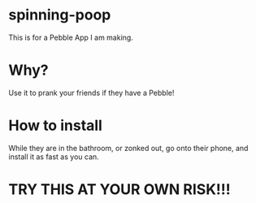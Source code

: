 # spinning-poop
This is for a Pebble App I am making.

# Why?
Use it to prank your friends if they have a Pebble!

# How to install
While they are in the bathroom, or zonked out, go onto their phone, and install it as fast as you can.

# TRY THIS AT YOUR OWN RISK!!!
